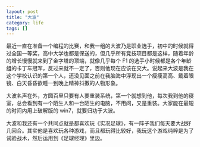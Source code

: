 ```yaml
---
layout: post
title: "大波"
category: life
tags: []
---
```



最近一直在准备一个编程的比赛，和我一组的大波乃是职业选手，初中的时候就得过全国一等奖，高中大学也都是保送的，但几乎所有竞技项目都是这样，随着年龄的增长慢慢就来到了金字塔的顶端，就像几乎每个 F1 的选手小时候都是各个年龄组的卡丁车冠军，反过来就不一定了，否则他现在应该在交大。说起来大波是我在这个学校认识的第一个人，还没见面之前在我脑海中浮现出一个瘦瘦高高、戴着眼镜、白天昏昏欲睡一到晚上精神抖擞的人物形象。


大波名声在外，方圆百里只要有人要重装系统，第一个就想到他，每次我到他的寝室，总会看到有一个陌生人和一台陌生的电脑，不用问，又是重装。大家能在最短的时间内用上破解版的 win7，就要归功于大波。


大波和我还有一个共同点就是都喜欢玩《实况足球》，有一阵子我们每天要大战好几回合。其实他是喜欢玩各种游戏，而且都玩得比较好，我玩这个游戏纯粹是为了试验战术，然后运用到《足球经理》里边。
